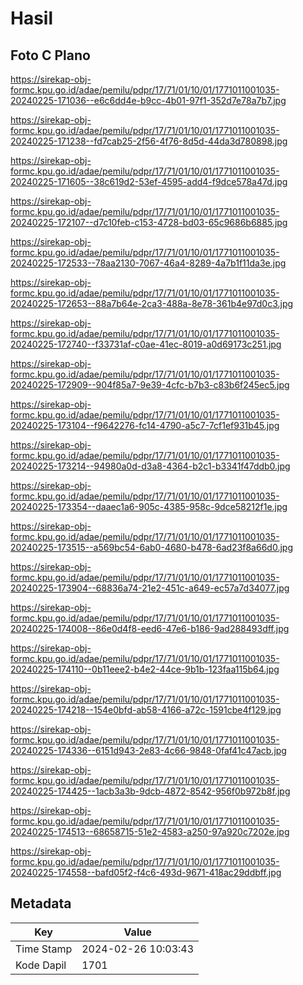 # Hasil

## Foto C Plano

https://sirekap-obj-formc.kpu.go.id/adae/pemilu/pdpr/17/71/01/10/01/1771011001035-20240225-171036--e6c6dd4e-b9cc-4b01-97f1-352d7e78a7b7.jpg

https://sirekap-obj-formc.kpu.go.id/adae/pemilu/pdpr/17/71/01/10/01/1771011001035-20240225-171238--fd7cab25-2f56-4f76-8d5d-44da3d780898.jpg

https://sirekap-obj-formc.kpu.go.id/adae/pemilu/pdpr/17/71/01/10/01/1771011001035-20240225-171605--38c619d2-53ef-4595-add4-f9dce578a47d.jpg

https://sirekap-obj-formc.kpu.go.id/adae/pemilu/pdpr/17/71/01/10/01/1771011001035-20240225-172107--d7c10feb-c153-4728-bd03-65c9686b6885.jpg

https://sirekap-obj-formc.kpu.go.id/adae/pemilu/pdpr/17/71/01/10/01/1771011001035-20240225-172533--78aa2130-7067-46a4-8289-4a7b1f11da3e.jpg

https://sirekap-obj-formc.kpu.go.id/adae/pemilu/pdpr/17/71/01/10/01/1771011001035-20240225-172653--88a7b64e-2ca3-488a-8e78-361b4e97d0c3.jpg

https://sirekap-obj-formc.kpu.go.id/adae/pemilu/pdpr/17/71/01/10/01/1771011001035-20240225-172740--f33731af-c0ae-41ec-8019-a0d69173c251.jpg

https://sirekap-obj-formc.kpu.go.id/adae/pemilu/pdpr/17/71/01/10/01/1771011001035-20240225-172909--904f85a7-9e39-4cfc-b7b3-c83b6f245ec5.jpg

https://sirekap-obj-formc.kpu.go.id/adae/pemilu/pdpr/17/71/01/10/01/1771011001035-20240225-173104--f9642276-fc14-4790-a5c7-7cf1ef931b45.jpg

https://sirekap-obj-formc.kpu.go.id/adae/pemilu/pdpr/17/71/01/10/01/1771011001035-20240225-173214--94980a0d-d3a8-4364-b2c1-b3341f47ddb0.jpg

https://sirekap-obj-formc.kpu.go.id/adae/pemilu/pdpr/17/71/01/10/01/1771011001035-20240225-173354--daaec1a6-905c-4385-958c-9dce58212f1e.jpg

https://sirekap-obj-formc.kpu.go.id/adae/pemilu/pdpr/17/71/01/10/01/1771011001035-20240225-173515--a569bc54-6ab0-4680-b478-6ad23f8a66d0.jpg

https://sirekap-obj-formc.kpu.go.id/adae/pemilu/pdpr/17/71/01/10/01/1771011001035-20240225-173904--68836a74-21e2-451c-a649-ec57a7d34077.jpg

https://sirekap-obj-formc.kpu.go.id/adae/pemilu/pdpr/17/71/01/10/01/1771011001035-20240225-174008--86e0d4f8-eed6-47e6-b186-9ad288493dff.jpg

https://sirekap-obj-formc.kpu.go.id/adae/pemilu/pdpr/17/71/01/10/01/1771011001035-20240225-174110--0b11eee2-b4e2-44ce-9b1b-123faa115b64.jpg

https://sirekap-obj-formc.kpu.go.id/adae/pemilu/pdpr/17/71/01/10/01/1771011001035-20240225-174218--154e0bfd-ab58-4166-a72c-1591cbe4f129.jpg

https://sirekap-obj-formc.kpu.go.id/adae/pemilu/pdpr/17/71/01/10/01/1771011001035-20240225-174336--6151d943-2e83-4c66-9848-0faf41c47acb.jpg

https://sirekap-obj-formc.kpu.go.id/adae/pemilu/pdpr/17/71/01/10/01/1771011001035-20240225-174425--1acb3a3b-9dcb-4872-8542-956f0b972b8f.jpg

https://sirekap-obj-formc.kpu.go.id/adae/pemilu/pdpr/17/71/01/10/01/1771011001035-20240225-174513--68658715-51e2-4583-a250-97a920c7202e.jpg

https://sirekap-obj-formc.kpu.go.id/adae/pemilu/pdpr/17/71/01/10/01/1771011001035-20240225-174558--bafd05f2-f4c6-493d-9671-418ac29ddbff.jpg


## Metadata

| Key        | Value               |
| ---------- | ------------------- |
| Time Stamp | 2024-02-26 10:03:43 |
| Kode Dapil | 1701                |



